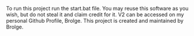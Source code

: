 To run this project run the start.bat file.
You may reuse this software as you wish, but do not steal it and claim credit for it.
V2 can be accessed on my personal Github Profile, Brolge.
This project is created and maintained by Brolge.
